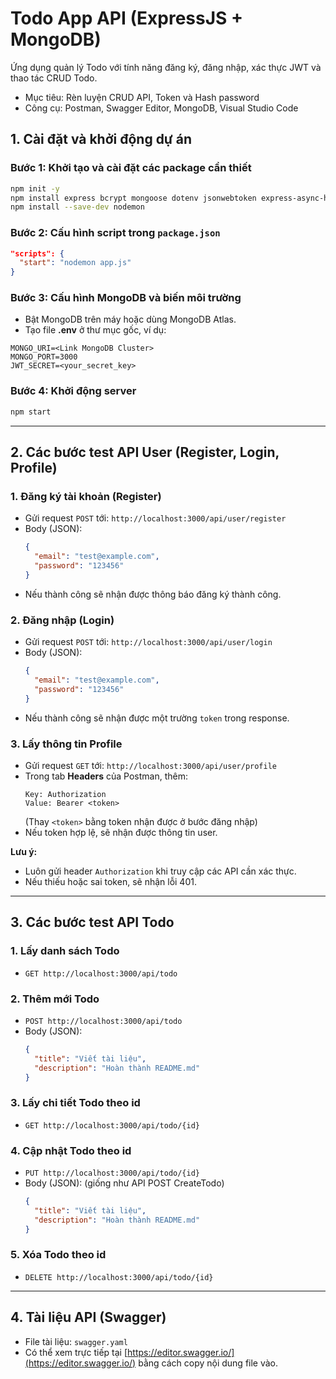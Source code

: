 # Todo App API (ExpressJS + MongoDB)

Ứng dụng quản lý Todo với tính năng đăng ký, đăng nhập, xác thực JWT và thao tác CRUD Todo.
- Mục tiêu: Rèn luyện CRUD API, Token và Hash password
- Công cụ: Postman, Swagger Editor, MongoDB, Visual Studio Code

## 1. Cài đặt và khởi động dự án

### Bước 1: Khởi tạo và cài đặt các package cần thiết

```bash
npm init -y
npm install express bcrypt mongoose dotenv jsonwebtoken express-async-handler
npm install --save-dev nodemon
```

### Bước 2: Cấu hình script trong `package.json`

```json
"scripts": {
  "start": "nodemon app.js"
}
```

### Bước 3: Cấu hình MongoDB và biến môi trường

- Bật MongoDB trên máy hoặc dùng MongoDB Atlas.
- Tạo file **.env** ở thư mục gốc, ví dụ:

```
MONGO_URI=<Link MongoDB Cluster>
MONGO_PORT=3000
JWT_SECRET=<your_secret_key>
```

### Bước 4: Khởi động server

```bash
npm start
```

---

## 2. Các bước test API User (Register, Login, Profile)

### 1. Đăng ký tài khoản (Register)
- Gửi request `POST` tới: `http://localhost:3000/api/user/register`
- Body (JSON):
  ```json
  {
    "email": "test@example.com",
    "password": "123456"
  }
  ```
- Nếu thành công sẽ nhận được thông báo đăng ký thành công.

### 2. Đăng nhập (Login)
- Gửi request `POST` tới: `http://localhost:3000/api/user/login`
- Body (JSON):
  ```json
  {
    "email": "test@example.com",
    "password": "123456"
  }
  ```
- Nếu thành công sẽ nhận được một trường `token` trong response.

### 3. Lấy thông tin Profile
- Gửi request `GET` tới: `http://localhost:3000/api/user/profile`
- Trong tab **Headers** của Postman, thêm:
  ```
  Key: Authorization
  Value: Bearer <token>
  ```
  (Thay `<token>` bằng token nhận được ở bước đăng nhập)
- Nếu token hợp lệ, sẽ nhận được thông tin user.

**Lưu ý:**  
- Luôn gửi header `Authorization` khi truy cập các API cần xác thực.
- Nếu thiếu hoặc sai token, sẽ nhận lỗi 401.

---

## 3. Các bước test API Todo

### 1. Lấy danh sách Todo
- `GET http://localhost:3000/api/todo`

### 2. Thêm mới Todo
- `POST http://localhost:3000/api/todo`
- Body (JSON):
  ```json
  {
    "title": "Viết tài liệu",
    "description": "Hoàn thành README.md"
  }
  ```

### 3. Lấy chi tiết Todo theo id
- `GET http://localhost:3000/api/todo/{id}`

### 4. Cập nhật Todo theo id
- `PUT http://localhost:3000/api/todo/{id}`
- Body (JSON): (giống như API POST CreateTodo)
  ```json
  {
    "title": "Viết tài liệu",
    "description": "Hoàn thành README.md"
  }

### 5. Xóa Todo theo id
- `DELETE http://localhost:3000/api/todo/{id}`

---

## 4. Tài liệu API (Swagger)

- File tài liệu: `swagger.yaml`
- Có thể xem trực tiếp tại [https://editor.swagger.io/](https://editor.swagger.io/) bằng cách copy nội dung file vào.

